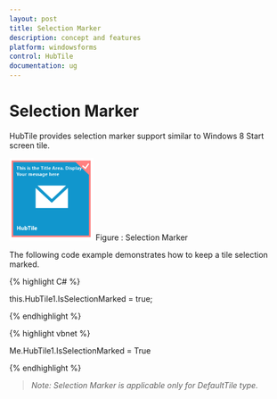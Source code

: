 ```yaml
---
layout: post
title: Selection Marker
description: concept and features
platform: windowsforms
control: HubTile
documentation: ug
--- 
```


# Selection Marker

HubTile provides selection marker support similar to Windows 8 Start screen tile. 

![hub](Concept-and-Features_images/Concept-and-Features_img13.png) 
Figure : Selection Marker


The following code example demonstrates how to keep a tile selection marked.

{% highlight C# %} 

this.HubTile1.IsSelectionMarked = true;

 {% endhighlight %}

 
 
{% highlight vbnet %} 

Me.HubTile1.IsSelectionMarked = True

{% endhighlight %}

> _Note: Selection Marker is applicable only for DefaultTile type._
